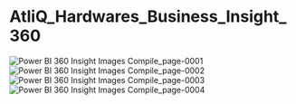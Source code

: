 # AtliQ_Hardwares_Business_Insight_360

![Power BI 360 Insight Images Compile_page-0001](https://github.com/user-attachments/assets/1519c552-b190-4e9f-82c7-d8cb0c46a515)
![Power BI 360 Insight Images Compile_page-0002](https://github.com/user-attachments/assets/dc5c6b41-60f5-4337-a252-1faffb98de7c)
![Power BI 360 Insight Images Compile_page-0003](https://github.com/user-attachments/assets/028a0551-dbc5-4bf7-8b64-2613b63f75bd)
![Power BI 360 Insight Images Compile_page-0004](https://github.com/user-attachments/assets/ff5aba3b-87f2-4e2c-a561-cc8e5ea46727)

